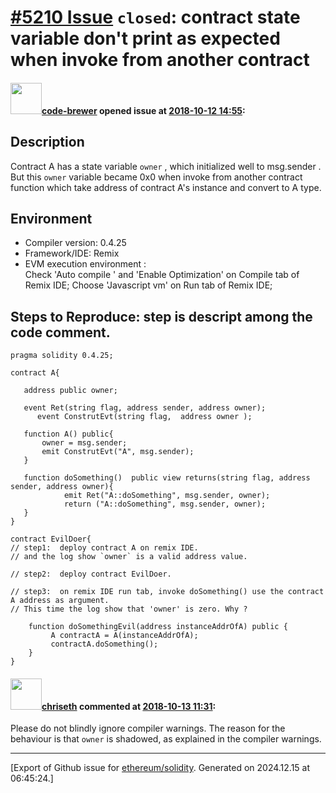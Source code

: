 # [\#5210 Issue](https://github.com/ethereum/solidity/issues/5210) `closed`: contract state variable don't print as expected when invoke from another contract

#### <img src="https://avatars.githubusercontent.com/u/9084210?v=4" width="50">[code-brewer](https://github.com/code-brewer) opened issue at [2018-10-12 14:55](https://github.com/ethereum/solidity/issues/5210):

<!--## Prerequisites

- First, many thanks for taking part in the community. We really appreciate that.
- We realize there is a lot of information requested here. We ask only that you do your best to provide as much information as possible so we can better help you.
- Support questions are better asked in one of the following locations:
	- [Solidity chat](https://gitter.im/ethereum/solidity)
	- [Stack Overflow](https://ethereum.stackexchange.com/)
- Ensure the issue isn't already reported.
- The issue should be reproducible with the latest solidity version; however, this isn't a hard requirement and being reproducible with an older version is sufficient.
-->

## Description
Contract A has a state variable `owner` , which initialized well to msg.sender .
But this `owner` variable became 0x0 when invoke from another contract function which take address of contract A's instance and convert to A type.

<!--Please shortly describe the bug you have found, and what you expect instead.-->

## Environment

- Compiler version: 0.4.25
- Framework/IDE:  Remix
- EVM execution environment :  
    Check 'Auto compile ' and  'Enable Optimization' on Compile tab of Remix IDE;
    Choose 'Javascript vm' on Run tab of Remix IDE;
  
 
## Steps to Reproduce: step is descript among the code comment.

```
pragma solidity 0.4.25;

contract A{ 
         
   address public owner;
 
   event Ret(string flag, address sender, address owner);
      event ConstrutEvt(string flag,  address owner );
      
   function A() public{
       owner = msg.sender;
       emit ConstrutEvt("A", msg.sender);
   }
  
   function doSomething()  public view returns(string flag, address sender, address owner){
            emit Ret("A::doSomething", msg.sender, owner);
            return ("A::doSomething", msg.sender, owner);
   }
}

contract EvilDoer{
// step1:  deploy contract A on remix IDE. 
// and the log show `owner` is a valid address value.

// step2:  deploy contract EvilDoer.

// step3:  on remix IDE run tab, invoke doSomething() use the contract A address as argument. 
// This time the log show that 'owner' is zero. Why ?

    function doSomethingEvil(address instanceAddrOfA) public {
         A contractA = A(instanceAddrOfA);
         contractA.doSomething();  
    }    
}
```

#### <img src="https://avatars.githubusercontent.com/u/9073706?v=4" width="50">[chriseth](https://github.com/chriseth) commented at [2018-10-13 11:31](https://github.com/ethereum/solidity/issues/5210#issuecomment-429534642):

Please do not blindly ignore compiler warnings. The reason for the behaviour is that `owner` is shadowed, as explained in the compiler warnings.


-------------------------------------------------------------------------------



[Export of Github issue for [ethereum/solidity](https://github.com/ethereum/solidity). Generated on 2024.12.15 at 06:45:24.]
